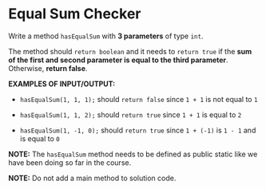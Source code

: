 # Equal Sum Checker

Write a method `hasEqualSum` with **3 parameters** of type `int`.

The method should `return boolean` and it needs to `return true` if the **sum of the first and second parameter is equal to the third parameter**. Otherwise, **return false**.


**EXAMPLES OF INPUT/OUTPUT:**

* `hasEqualSum(1, 1, 1);`  should `return false` since `1 + 1` is not equal to `1`

* `hasEqualSum(1, 1, 2);`  should `return true` since `1 + 1` is equal to `2`

* `hasEqualSum(1, -1, 0);`  should `return true` since `1 + (-1)` is `1 - 1` and is equal to `0`


**NOTE:** The `hasEqualSum` method  needs to be defined as public static like we have been doing so far in the course.

**NOTE:** Do not add a  main method to solution code.